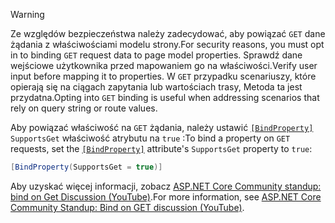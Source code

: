 > [!WARNING]
> <span data-ttu-id="5ea21-101">Ze względów bezpieczeństwa należy zadecydować, aby powiązać `GET` dane żądania z właściwościami modelu strony.</span><span class="sxs-lookup"><span data-stu-id="5ea21-101">For security reasons, you must opt in to binding `GET` request data to page model properties.</span></span> <span data-ttu-id="5ea21-102">Sprawdź dane wejściowe użytkownika przed mapowaniem go na właściwości.</span><span class="sxs-lookup"><span data-stu-id="5ea21-102">Verify user input before mapping it to properties.</span></span> <span data-ttu-id="5ea21-103">W `GET` przypadku scenariuszy, które opierają się na ciągach zapytania lub wartościach trasy, Metoda ta jest przydatna.</span><span class="sxs-lookup"><span data-stu-id="5ea21-103">Opting into `GET` binding is useful when addressing scenarios that rely on query string or route values.</span></span>
>
> <span data-ttu-id="5ea21-104">Aby powiązać właściwość na `GET` żądania, należy ustawić [`[BindProperty]`](xref:Microsoft.AspNetCore.Mvc.BindPropertyAttribute) `SupportsGet` właściwość atrybutu na `true` :</span><span class="sxs-lookup"><span data-stu-id="5ea21-104">To bind a property on `GET` requests, set the [`[BindProperty]`](xref:Microsoft.AspNetCore.Mvc.BindPropertyAttribute) attribute's `SupportsGet` property to `true`:</span></span>
>
> ```csharp
> [BindProperty(SupportsGet = true)]
> ```
>
> <span data-ttu-id="5ea21-105">Aby uzyskać więcej informacji, zobacz [ASP.NET Core Community standup: bind on Get Discussion (YouTube)](https://www.youtube.com/watch?v=p7iHB9V-KVU&feature=youtu.be&t=54m27s).</span><span class="sxs-lookup"><span data-stu-id="5ea21-105">For more information, see [ASP.NET Core Community Standup: Bind on GET discussion (YouTube)](https://www.youtube.com/watch?v=p7iHB9V-KVU&feature=youtu.be&t=54m27s).</span></span>
